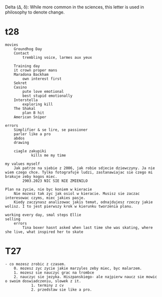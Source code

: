 Delta (Δ, δ): While more common in the sciences, this letter is used in philosophy to denote change.

# t28
    movies 
        Groundhog Day
        Contact 
            trembling voice, larmes aux yeux 
        
        Training day
        it crown proper mans
        Maradona Backham
            own interest first
        Sekret
        Casino
            pute love emotional 
            best stupid emotionally 
        Interstella
            exploring kill 
        The Shakal
            plan B hit
        American Sniper

    errors
        Simplifier & se lire, se passioner
        parler like a pro
        abdos
        drawing

        ciagle zakupiki
                kills me my time

    my values myself
        Jak patrze na siebie z 2006, jak robie sdjecie dziewczyny. Ja nie wiem czego chce. Tylko fotografuje ludzi, zastanawiajac sie czego mi brakuje zeby kogos miec. 
            2903.2023 NIC SIE NIE ZMIENILO
                
    Plan na zycie, nie byc koniem w kieracie
        Nie mozesz tak zyc jak osiol w kieracie. Musisz sie zaczac interesowac czyms, miec jakies pasje. 
        Kiedy zaczynasz analizowac jakis temat, odnajdujesz rzeczy jakie wolisz. I to jest pierwszy krok w kierunku tworzenia planu. 

    working every day, smal steps Ellie
    selling 
        errors
            Tina boxer hasnt asked when last time she was skating, where she live, what inspired her to skate
# T27 
    - co mozesz zrobic z czasem. 
        0. mozesz zyc zycie jakie marzyles zeby miec, byc malarzem. 
        1. mozesz sie nauczyc grac na trombce
        2. nauczyc sie jezyka. Hiszpanskiego- ale najpierw naucz sie mowic o swoim doswiadczeniu, slowek z it. 
                1. terminy z cv
                2. przedstaw sie like a pro. 

